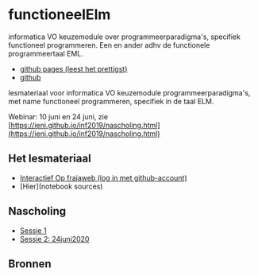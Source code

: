 # functioneelElm

informatica VO keuzemodule over programmeerparadigma's, specifiek functioneel programmeren. Een en ander adhv de functionele programmeertaal EML.

+ [github pages (leest het prettigst)](https://paradigmafunctioneel.github.io/functioneelElm/)
+ [github](https://github.com/ParadigmaFunctioneel/functioneelElm)

lesmateriaal voor informatica VO keuzemodule programmeerparadigma's, met name functioneel programmeren, specifiek in de taal ELM.

Webinar: 10 juni en 24 juni, zie
[https://ieni.github.io/inf2019/nascholing.html](https://ieni.github.io/inf2019/nascholing.html)

## Het lesmateriaal

+ [Interactief Op frajaweb (log in met github-account)](https://jupyterhub.frajaweb.com/hub/login)
+ [Hier](notebook sources)


## Nascholing
+ [Sessie 1](scholing/)
+ [Sessie 2: 24juni2020](scholing/sessieTeVroeg)


## Bronnen
